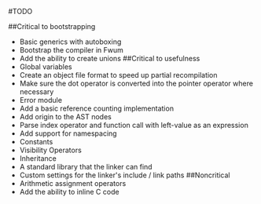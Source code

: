 #TODO

##Critical to bootstrapping
- Basic generics with autoboxing
- Bootstrap the compiler in Fwum
- Add the ability to create unions
##Critical to usefulness
- Global variables
- Create an object file format to speed up partial recompilation
- Make sure the dot operator is converted into the pointer operator where necessary
- Error module
- Add a basic reference counting implementation
- Add origin to the AST nodes
- Parse index operator and function call with left-value as an expression
- Add support for namespacing
- Constants
- Visibility Operators
- Inheritance
- A standard library that the linker can find
- Custom settings for the linker's include / link paths
##Noncritical
- Arithmetic assignment operators
- Add the ability to inline C code

